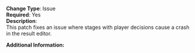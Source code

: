 **Change Type**: Issue</br>
**Required**: Yes</br>
**Description**: </br>
This patch fixes an issue where stages with player decisions cause a crash in the result editor.
</br>

**Additional Information:**
</br>
